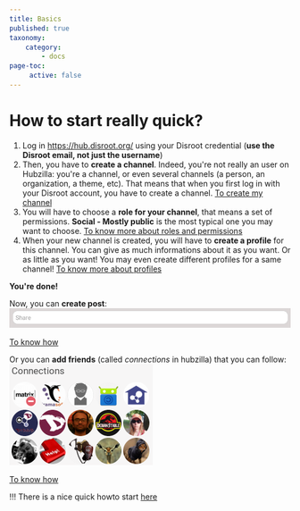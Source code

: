 ```yaml
---
title: Basics
published: true
taxonomy:
    category:
        - docs
page-toc:
     active: false
---
```


# How to start really quick?
1. Log in https://hub.disroot.org/ using your Disroot credential (**use the Disroot email, not just the username**)
2. Then, you have to **create a channel**. Indeed, you're not really an user on Hubzilla: you're a channel, or even several channels (a person, an organization, a theme, etc). That means that when you first log in with your Disroot account, you have to create a channel. [To create my channel](../channels/creation)
3. You will have to choose a **role for your channel**, that means a set of permissions. **Social - Mostly public** is the most typical one you may want to choose. [To know more about roles and permissions](../permissions)
4. When your new channel is created, you will have to **create a profile** for this channel. You can give as much informations about it as you want. Or as little as you want! You may even create different profiles for a same channel! [To know more about profiles](../channels/profiles)

**You're done!**

Now, you can **create post**:
<br>
![Share_box](en/Share_box.png)

[To know how](../posts)

Or you can **add friends** (called *connections* in hubzilla) that you can follow:
<br>
![Connections](en/Connections.png)

[To know how](../connections)


!!! There is a nice quick howto start [here](https://hub.disroot.org/help/en/tutorials/personal_channel#Create_a_new_channel)
